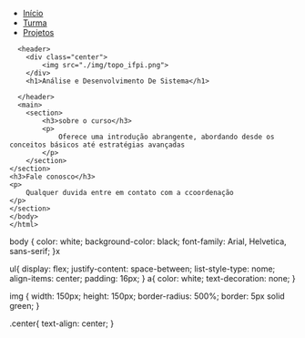 <!DOCTYPE html>
<html lang="pt-br">
<head>
    <meta charset="UTF-8">
    <meta name="viewport" content="width=device-width, initial-scale=1.0">
    <title>Elissandra</title>
    <link rel="stylesheet" href="index.css">
    
</head>
<body>
    <nav>
        <ul>
            <li>
                <a href="index.html"> Início</a>
                </li>
                <li>
                    <a href="turma.html">Turma</a>
                    </li>
                    <lI>
                        <a href="projetos.html">Projetos</a>
                    </lI>
        </ul>
    </nav>
    
      <header>
        <div class="center">
            <img src="./img/topo_ifpi.png">
        </div>
        <h1>Análise e Desenvolvimento De Sistema</h1>

      </header>
      <main>
        <section>
            <h3>sobre o curso</h3>
            <p>
                Oferece uma introdução abrangente, abordando desde os conceitos básicos até estratégias avançadas
            </p>
        </section>
    </section>
    <h3>Fale conosco</h3>
    <p>
        Qualquer duvida entre em contato com a ccoordenação
    </p>
    </section>
    </body>
    </html>
body {
    color: white;
    background-color: black;
    font-family: Arial, Helvetica, sans-serif;
}x

ul{
    display: flex;
    justify-content: space-between;
    list-style-type: nome;
    align-items: center;
    padding: 16px;
}
a{ 
    color: white;
    text-decoration: none;
}

img {
    width: 150px;
    height: 150px;
    border-radius: 500%;
    border: 5px solid green;
}

.center{
    text-align: center;
}


